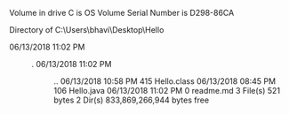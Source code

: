 Volume in drive C is OS
 Volume Serial Number is D298-86CA

 Directory of C:\Users\bhavi\Desktop\Hello

06/13/2018  11:02 PM    <DIR>          .
06/13/2018  11:02 PM    <DIR>          ..
06/13/2018  10:58 PM               415 Hello.class
06/13/2018  08:45 PM               106 Hello.java
06/13/2018  11:02 PM                 0 readme.md
               3 File(s)            521 bytes
               2 Dir(s)  833,869,266,944 bytes free
